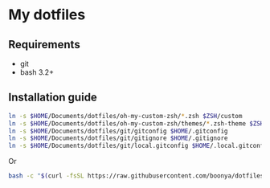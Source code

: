 # My dotfiles

## Requirements

* git
* bash 3.2+

## Installation guide

```bash
ln -s $HOME/Documents/dotfiles/oh-my-custom-zsh/*.zsh $ZSH/custom
ln -s $HOME/Documents/dotfiles/oh-my-custom-zsh/themes/*.zsh-theme $ZSH/custom/themes
ln -s $HOME/Documents/dotfiles/git/gitconfig $HOME/.gitconfig
ln -s $HOME/Documents/dotfiles/git/gitignore $HOME/.gitignore
ln -s $HOME/Documents/dotfiles/git/local.gitconfig $HOME/.local.gitconfig
```

Or

```bash
bash -c "$(curl -fsSL https://raw.githubusercontent.com/boonya/dotfiles/main/setup.sh)"
```
